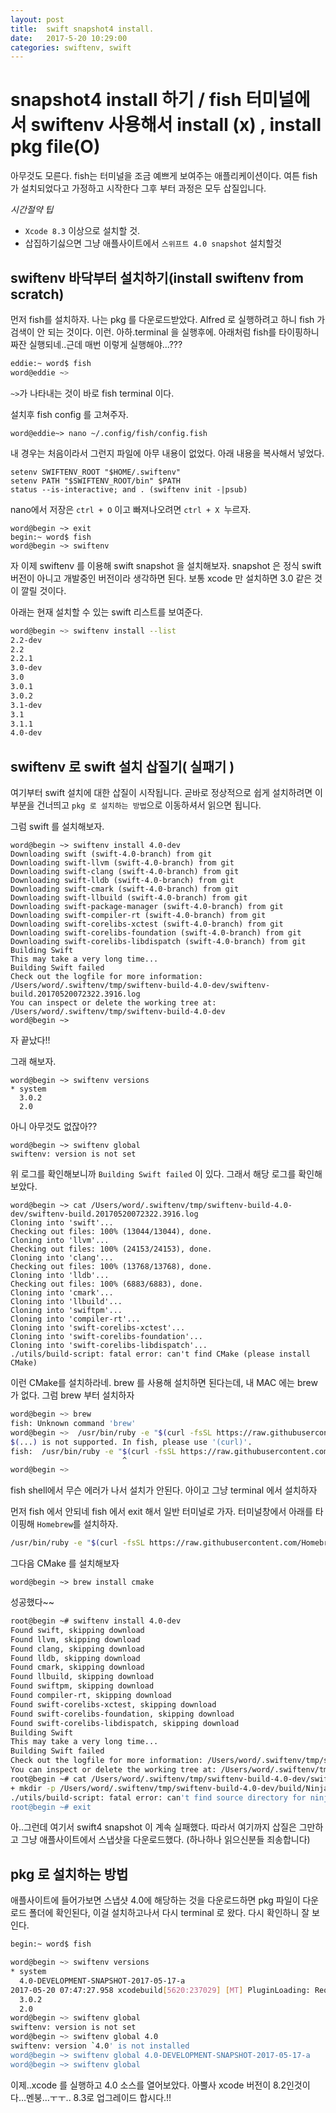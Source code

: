```yaml
---
layout: post  
title:  swift snapshot4 install.   
date:   2017-5-20 10:29:00  
categories: swiftenv, swift  
---
```

#  snapshot4 install 하기 / fish 터미널에서 swiftenv 사용해서 install (x) , install pkg file(O)
아무것도 모른다.
fish는 터미널을 조금 예쁘게 보여주는 애플리케이션이다.
여튼 fish 가 설치되었다고 가정하고 시작한다
그후 부터 과정은 모두 삽질입니다.

*시간절약 팁*
* `Xcode 8.3` 이상으로 설치할 것.
* 삽집하기싫으면 그냥 애플사이트에서 `스위프트 4.0 snapshot` 설치할것


## swiftenv 바닥부터 설치하기(install swiftenv from scratch)
먼저 fish를 설치하자. 나는 pkg 를 다운로드받았다.
Alfred 로 실행하려고 하니 fish 가 검색이 안 되는 것이다. 이런.
아하.terminal 을 실행후에. 아래처럼 fish를 타이핑하니
짜잔 실행되네..근데 매번 이렇게 실행해야...???

```bash
eddie:~ word$ fish
word@eddie ~> 
```

`~>`가 나타내는 것이 바로 fish terminal 이다.

설치후 fish config 를 고쳐주자. 
```
word@eddie~> nano ~/.config/fish/config.fish
```
내 경우는 처음이라서 그런지 파일에 아무 내용이 없었다.
아래 내용을 복사해서 넣었다.
```
setenv SWIFTENV_ROOT "$HOME/.swiftenv"
setenv PATH "$SWIFTENV_ROOT/bin" $PATH
status --is-interactive; and . (swiftenv init -|psub)
```

nano에서 저장은 `ctrl + O` 이고 빠져나오려면 `ctrl + X `누르자.

```
word@begin ~> exit
begin:~ word$ fish
word@begin ~> swiftenv 
```

자 이제 swiftenv 를 이용해 swift snapshot 을 설치해보자.
snapshot 은 정식 swift 버전이 아니고 개발중인 버전이라 생각하면 된다.
보통 xcode  만 설치하면 3.0 같은 것이 깔릴 것이다.

아래는 현재 설치할 수 있는 swift  리스트를 보여준다.
```bash
word@begin ~> swiftenv install --list
2.2-dev
2.2
2.2.1
3.0-dev
3.0
3.0.1
3.0.2
3.1-dev
3.1
3.1.1
4.0-dev
```

## swiftenv 로 swift 설치 삽질기( 실패기 )
여기부터 swift 설치에 대한 삽질이 시작됩니다.
곧바로 정상적으로 쉽게 설치하려면 이 부분을 건너띄고 `pkg 로 설치하는 방법`으로 이동하셔서 읽으면 됩니다.

그럼 swift 를 설치해보자.
```
word@begin ~> swiftenv install 4.0-dev
Downloading swift (swift-4.0-branch) from git
Downloading swift-llvm (swift-4.0-branch) from git
Downloading swift-clang (swift-4.0-branch) from git
Downloading swift-lldb (swift-4.0-branch) from git
Downloading swift-cmark (swift-4.0-branch) from git
Downloading swift-llbuild (swift-4.0-branch) from git
Downloading swift-package-manager (swift-4.0-branch) from git
Downloading swift-compiler-rt (swift-4.0-branch) from git
Downloading swift-corelibs-xctest (swift-4.0-branch) from git
Downloading swift-corelibs-foundation (swift-4.0-branch) from git
Downloading swift-corelibs-libdispatch (swift-4.0-branch) from git
Building Swift
This may take a very long time...
Building Swift failed
Check out the logfile for more information: /Users/word/.swiftenv/tmp/swiftenv-build-4.0-dev/swiftenv-build.20170520072322.3916.log
You can inspect or delete the working tree at: /Users/word/.swiftenv/tmp/swiftenv-build-4.0-dev
word@begin ~> 
```
자 끝났다!!

그래 해보자.
```
word@begin ~> swiftenv versions
* system
  3.0.2
  2.0
```
아니 아무것도 없잖아??
```
word@begin ~> swiftenv global
swiftenv: version is not set
```
위 로그를 확인해보니까 `Building Swift failed` 이 있다. 그래서 해당 로그를 확인해보았다.
```
word@begin ~> cat /Users/word/.swiftenv/tmp/swiftenv-build-4.0-dev/swiftenv-build.20170520072322.3916.log
Cloning into 'swift'...
Checking out files: 100% (13044/13044), done.
Cloning into 'llvm'...
Checking out files: 100% (24153/24153), done.
Cloning into 'clang'...
Checking out files: 100% (13768/13768), done.
Cloning into 'lldb'...
Checking out files: 100% (6883/6883), done.
Cloning into 'cmark'...
Cloning into 'llbuild'...
Cloning into 'swiftpm'...
Cloning into 'compiler-rt'...
Cloning into 'swift-corelibs-xctest'...
Cloning into 'swift-corelibs-foundation'...
Cloning into 'swift-corelibs-libdispatch'...
./utils/build-script: fatal error: can't find CMake (please install CMake)
```

이런 CMake를 설치하라네.
brew 를 사용해 설치하면 된다는데, 내 MAC 에는 brew 가 없다. 그럼 brew 부터 설치하자
```bash
word@begin ~> brew
fish: Unknown command 'brew'
word@begin ~>  /usr/bin/ruby -e "$(curl -fsSL https://raw.githubusercontent.com/Homebrew/install/master/install)"
$(...) is not supported. In fish, please use '(curl)'.
fish:  /usr/bin/ruby -e "$(curl -fsSL https://raw.githubusercontent.com/Homebrew/install/master/install)"
                         ^
word@begin ~>  
```

fish shell에서 무슨 에러가 나서 설치가 안된다.
아이고 그냥 terminal 에서 설치하자

먼저 fish 에서 안되네 fish 에서 exit 해서 일반 터미널로 가자.
터미널창에서 아래를 타이핑해 `Homebrew`를 설치하자.
```bash
/usr/bin/ruby -e "$(curl -fsSL https://raw.githubusercontent.com/Homebrew/install/master/install)"
```

그다음  CMake 를 설치해보자
```
word@begin ~> brew install cmake
```
성공했다~~

```bash
root@begin ~# swiftenv install 4.0-dev
Found swift, skipping download
Found llvm, skipping download
Found clang, skipping download
Found lldb, skipping download
Found cmark, skipping download
Found llbuild, skipping download
Found swiftpm, skipping download
Found compiler-rt, skipping download
Found swift-corelibs-xctest, skipping download
Found swift-corelibs-foundation, skipping download
Found swift-corelibs-libdispatch, skipping download
Building Swift
This may take a very long time...
Building Swift failed
Check out the logfile for more information: /Users/word/.swiftenv/tmp/swiftenv-build-4.0-dev/swiftenv-build.20170520074448.5500.log
You can inspect or delete the working tree at: /Users/word/.swiftenv/tmp/swiftenv-build-4.0-dev
root@begin ~# cat /Users/word/.swiftenv/tmp/swiftenv-build-4.0-dev/swiftenv-build.20170520074448.5500.log
+ mkdir -p /Users/word/.swiftenv/tmp/swiftenv-build-4.0-dev/build/Ninja-ReleaseAssert
./utils/build-script: fatal error: can't find source directory for ninja (tried /Users/word/.swiftenv/tmp/swiftenv-build-4.0-dev/ninja)
root@begin ~# exit
```
아..그런데 여기서 swift4 snapshot 이 계속 실패했다.  따라서 여기까지 삽질은 그만하고 그냥 애플사이트에서 스냅샷을 다운로드했다. (하나하나 읽으신분들 죄송합니다)

## pkg 로 설치하는 방법
애플사이트에 들어가보면 스냅샷 4.0에 해당하는 것을 다운로드하면 pkg 파일이 다운로드 폴더에 확인된다, 이걸 설치하고나서 다시 terminal  로 왔다.
다시 확인하니 잘 보인다.
```bash
begin:~ word$ fish

word@begin ~> swiftenv versions
* system
  4.0-DEVELOPMENT-SNAPSHOT-2017-05-17-a
2017-05-20 07:47:27.958 xcodebuild[5620:237029] [MT] PluginLoading: Required plug-in compatibility UUID E0A62D1F-3C18-4D74-BFE5-A4167D643966 for plug-in at path '~/Library/Application Support/Developer/Shared/Xcode/Plug-ins/Alcatraz.xcplugin' not present in DVTPlugInCompatibilityUUIDs
  3.0.2
  2.0
word@begin ~> swiftenv global
swiftenv: version is not set
word@begin ~> swiftenv global 4.0
swiftenv: version `4.0' is not installed
word@begin ~> swiftenv global 4.0-DEVELOPMENT-SNAPSHOT-2017-05-17-a
word@begin ~> swiftenv global

```

이제..xcode 를 실행하고 4.0 소스를 열어보았다.
아뿔사 xcode 버전이 8.2인것이다…멘붕…ㅜㅜ..
8.3로 업그레이드 합시다.!!





  
